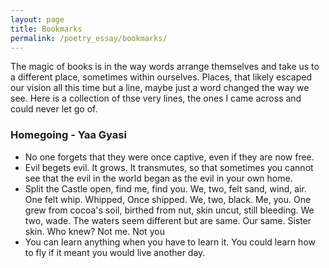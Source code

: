 ```yaml
---
layout: page
title: Bookmarks
permalink: /poetry_essay/bookmarks/
---
```


The magic of books is in the way words arrange themselves and take us to a different place, sometimes within ourselves. Places, that likely escaped our vision all this time but a line, maybe just a word changed the way we see. Here is a collection of thse very lines, the ones I came across and could never let go of.

### Homegoing - Yaa Gyasi
* No one forgets that they were once captive, even if they are now free.
* Evil begets evil. It grows. It transmutes, so that sometimes you cannot see that the evil in the world began as the evil in your own home.
* Split the Castle open,
find me, find you.
We, two, felt sand,
wind, air.
One felt whip. Whipped,
Once shipped.
We, two, black.
Me, you.
One grew from
cocoa's soil, birthed from nut,
skin uncut, still bleeding.
We two, wade.
The waters seem different
but are same.
Our same. Sister skin.
Who knew? Not me. Not you
* You can learn anything when you have to learn it. You could learn how to fly if it meant you would live another day.